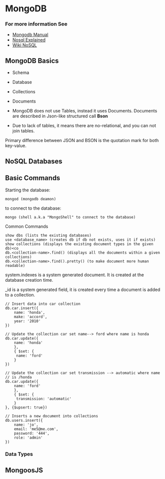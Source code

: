 # MongoDB

### For more information See

* [Mongodb Manual](https://docs.mongodb.com/manual/)
* [Nosql Explained](https://www.mongodb.com/nosql-explained)
* [Wiki NoSQL](https://en.wikipedia.org/wiki/NoSQL)

## MongoDB Basics

* Schema
* Database
* Collections
* Documents

* MongoDB does not use Tables, instead it uses Documents. Documents are described in Json-like structured call **Bson**
* Due to lack of tables, it means there are no-relational, and you can not join tables.  

Primary difference between JSON and BSON is the quotation mark for both key-value.


## NoSQL Databases

## Basic Commands

Starting the database:

	mongod (mongodb deamon)

to connect to the database:

	mongo (shell a.k.a "MongoShell" to connect to the database)

Common Commands
	
	show dbs (lists the existing databases)
	use <database_name> (creates db if db not exists, uses it if exists)
	show collections (displays the existing document types in the given db)<co
	db.<collection-name>.find() (displays all the documents within a given collections)
	db.<collection-name>.find().pretty() (to make document more human readable)


system.indexes is a system generated document. It is created at the database creation time.

_id is a system generated field, it is created every time a document is added to a collection.  

	// Insert data into car collection
	db.car.insert({
	    name: 'honda',
	    make: 'accord',
	    year: '2010'
	})
	
	// Update the collection car set name--> ford where name is honda 
	db.car.update({
	    name: 'honda'
	    },
	    { $set: {
	     name: 'ford'
	    }
	})
	
	// Update the collection car set transmission --> automatic where name 
	// is /honda 
	db.car.update({
	    name: 'ford'
	    },
	    { $set: {
	     transmission: 'automatic'
	    }
	}, {$upsert: true})
	
	// Inserts a new document into collections
	db.users.insert({
    	name: 'jo',
    	email: 'me5@me.com',
    	password: '444',
    	role: 'admin'
	})

### Data Types


## MongoosJS
